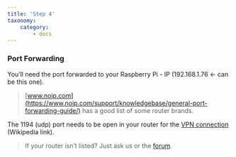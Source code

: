 ```yaml
---
title: 'Step 4'
taxonomy:
    category:
        - docs
---
```


### Port Forwarding
You’ll need the port forwarded to your Raspberry Pi - IP (192.168.1.76 <- can be this one).

> [www.noip.com](https://www.noip.com/support/knowledgebase/general-port-forwarding-guide/) has a good list of some router brands.

The 1194 (udp) port needs to be open in your router for the [VPN connection](https://en.wikipedia.org/wiki/OpenVPN) (Wikipedia link).

> If your router isn’t listed? Just ask us or the [forum](https://forum.pwoss.xyz/).
